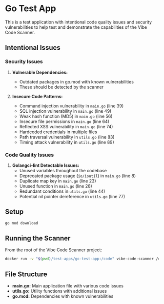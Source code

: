 # Go Test App

This is a test application with intentional code quality issues and security vulnerabilities to help test and demonstrate the capabilities of the Vibe Code Scanner.

## Intentional Issues

### Security Issues

1. **Vulnerable Dependencies:**
   - Outdated packages in go.mod with known vulnerabilities
   - These should be detected by the scanner

2. **Insecure Code Patterns:**
   - Command injection vulnerability in `main.go` (line 39)
   - SQL injection vulnerability in `main.go` (line 49)
   - Weak hash function (MD5) in `main.go` (line 56)
   - Insecure file permissions in `main.go` (line 64)
   - Reflected XSS vulnerability in `main.go` (line 74)
   - Hardcoded credentials in multiple files
   - Path traversal vulnerability in `utils.go` (line 83)
   - Timing attack vulnerability in `utils.go` (line 89)

### Code Quality Issues

1. **Golangci-lint Detectable Issues:**
   - Unused variables throughout the codebase
   - Deprecated package usage (`io/ioutil`) in `main.go` (line 8)
   - Duplicate map key in `main.go` (line 23)
   - Unused function in `main.go` (line 28)
   - Redundant conditions in `utils.go` (line 44)
   - Potential nil pointer dereference in `utils.go` (line 77)

## Setup

```bash
go mod download
```

## Running the Scanner

From the root of the Vibe Code Scanner project:

```bash
docker run -v "$(pwd)/test-apps/go-test-app:/code" vibe-code-scanner /code -l go
```

## File Structure

- **main.go:** Main application file with various code issues
- **utils.go:** Utility functions with additional issues
- **go.mod:** Dependencies with known vulnerabilities
